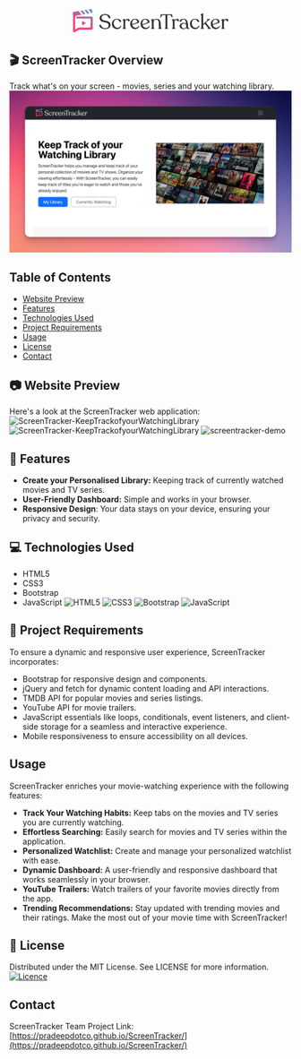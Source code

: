 <p align="center" width="100%">
    <img width="55%" src="https://raw.githubusercontent.com/pradeepdotco/ScreenTracker/fca7fb278aa82026910b69f38bba111cd1b964fc/assets/media/screentracker-logo-dark.svg"> 
</p>

## :clapper: ScreenTracker Overview
Track what's on your screen - movies, series and your watching library.
![ScreenTracker Website Preview](https://raw.githubusercontent.com/pradeepdotco/horiseon-accessible-website/main/assets/images/ScreenTracker-website-demo.jpg)
## Table of Contents
- [Website Preview](#:camera:-website-preview)
- [Features](#:star2:-features)
- [Technologies Used](#:computer:-technologies-used)
- [Project Requirements](#:handshake:-project-requirements)
- [Usage](#usage)
- [License](#:round_pushpin:-license)
- [Contact](#contact)
## :camera: Website Preview
Here's a look at the ScreenTracker web application:
![ScreenTracker-KeepTrackofyourWatchingLibrary](https://github.com/pradeepdotco/ScreenTracker/assets/61486852/cd8d9584-a8c0-42fe-ac16-0dff29790b16)
![ScreenTracker-KeepTrackofyourWatchingLibrary](https://github.com/pradeepdotco/ScreenTracker/assets/61486852/6f331004-a1bc-4089-b425-2af2db391a17)
![screentracker-demo](https://github.com/pradeepdotco/ScreenTracker/assets/61486852/6a2a002a-0fc8-40f7-8100-8adf8b553550)
## :star2: Features
- **Create your Personalised Library:** Keeping track of currently watched movies and TV series.
- **User-Friendly Dashboard:** Simple and works in your browser.
- **Responsive Design**: Your data stays on your device, ensuring your privacy and security.
## :computer: Technologies Used
- HTML5
- CSS3
- Bootstrap
- JavaScript
![HTML5](https://img.shields.io/badge/html5-%23E34F26.svg?style=for-the-badge&logo=html5&logoColor=white) ![CSS3](https://img.shields.io/badge/css3-%231572B6.svg?style=for-the-badge&logo=css3&logoColor=white) ![Bootstrap](https://img.shields.io/badge/bootstrap-%238511FA.svg?style=for-the-badge&logo=bootstrap&logoColor=white) ![JavaScript](https://img.shields.io/badge/javascript-%23323330.svg?style=for-the-badge&logo=javascript&logoColor=%23F7DF1E)
## :handshake: Project Requirements
To ensure a dynamic and responsive user experience, ScreenTracker incorporates:
- Bootstrap for responsive design and components.
- jQuery and fetch for dynamic content loading and API interactions.
- TMDB API for popular movies and series listings.
- YouTube API for movie trailers.
- JavaScript essentials like loops, conditionals, event listeners, and client-side storage for a seamless and interactive experience.
- Mobile responsiveness to ensure accessibility on all devices.
## Usage
ScreenTracker enriches your movie-watching experience with the following features:
- **Track Your Watching Habits:** Keep tabs on the movies and TV series you are currently watching.
- **Effortless Searching:** Easily search for movies and TV series within the application.
- **Personalized Watchlist:** Create and manage your personalized watchlist with ease.
- **Dynamic Dashboard:** A user-friendly and responsive dashboard that works seamlessly in your browser.
- **YouTube Trailers:** Watch trailers of your favorite movies directly from the app.
- **Trending Recommendations:** Stay updated with trending movies and their ratings.
Make the most out of your movie time with ScreenTracker!
## :round_pushpin: License
Distributed under the MIT License. See LICENSE for more information.
[![Licence](https://img.shields.io/github/license/Ileriayo/markdown-badges?style=for-the-badge)](./LICENSE)
## Contact
ScreenTracker Team
Project Link: [https://pradeepdotco.github.io/ScreenTracker/](https://pradeepdotco.github.io/ScreenTracker/)
